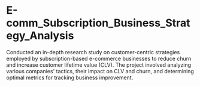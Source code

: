 # E-comm_Subscription_Business_Strategy_Analysis
Conducted an in-depth research study on customer-centric strategies employed by subscription-based e-commerce businesses to reduce churn and increase customer lifetime value (CLV). The project involved analyzing various companies' tactics, their impact on CLV and churn, and determining optimal metrics for tracking business improvement.

